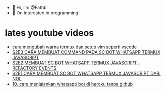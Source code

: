 - 👋 Hi, I’m @Fathb
- 👀 I’m interested in programming

# lates youtube videos
<!-- YOUTUBE:START -->
- [cara mengubah warna termux dan setup vim seperti vscode](https://www.youtube.com/watch?v=csVFk20b4oU)
- [S2E3 CARA MEMBUAT COMMAND PADA SC BOT WHATSAPP TERMUX JAVASCRIPT](https://www.youtube.com/watch?v=VDQqY7qDYcE)
- [S2E2 MEMBUAT SC BOT WHATSAPP TERMUX JAVASCRIPT - REFACTORY EVENTS](https://www.youtube.com/watch?v=dOV1iPdDrd0)
- [S2E1 CARA MEMBUAT SC BOT WHATSAPP TERMUX JAVASCRIPT DARI NOL](https://www.youtube.com/watch?v=B6MPilcZ8yQ)
- [10. cara menjalankan whatsapp bot di heroku tanpa github](https://www.youtube.com/watch?v=Ql92pTfHAW0)
<!-- YOUTUBE:END -->

<!---
Fathb/Fathb is a ✨ special ✨ repository because its `README.md` (this file) appears on your GitHub profile.
You can click the Preview link to take a look at your changes.
--->
